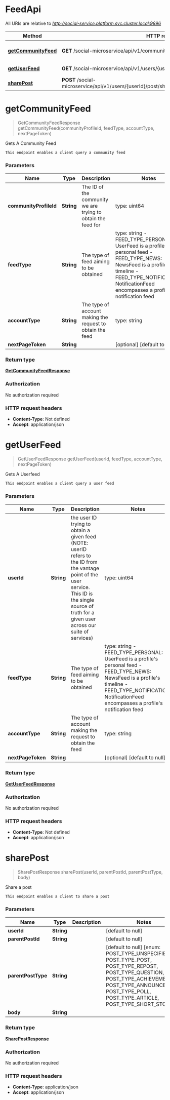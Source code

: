 # FeedApi

All URIs are relative to *http://social-service.platform.svc.cluster.local:9896*

| Method | HTTP request | Description |
|------------- | ------------- | -------------|
| [**getCommunityFeed**](FeedApi.md#getCommunityFeed) | **GET** /social-microservice/api/v1/community-profiles/{communityProfileId}/timeline | Gets A Community Feed |
| [**getUserFeed**](FeedApi.md#getUserFeed) | **GET** /social-microservice/api/v1/users/{userId}/timeline | Gets A Userfeed |
| [**sharePost**](FeedApi.md#sharePost) | **POST** /social-microservice/api/v1/users/{userId}/post/share/{parentPostId}/type/{parentPostType} | Share a post |


<a name="getCommunityFeed"></a>
# **getCommunityFeed**
> GetCommunityFeedResponse getCommunityFeed(communityProfileId, feedType, accountType, nextPageToken)

Gets A Community Feed

    This endpoint enables a client query a community feed

### Parameters

|Name | Type | Description  | Notes |
|------------- | ------------- | ------------- | -------------|
| **communityProfileId** | **String**| The ID of the community we are trying to obtain the feed for | type: uint64 | [default to null] |
| **feedType** | **String**| The type of feed aiming to be obtained | type: string   - FEED_TYPE_PERSONAL: UserFeed is a profile&#39;s personal feed  - FEED_TYPE_NEWS: NewsFeed is a profile&#39;s timeline  - FEED_TYPE_NOTIFICATION: NotificationFeed encompasses a profile&#39;s notification feed | [default to FEED_TYPE_UNSPECIFIED] [enum: FEED_TYPE_UNSPECIFIED, FEED_TYPE_PERSONAL, FEED_TYPE_NEWS, FEED_TYPE_NOTIFICATION] |
| **accountType** | **String**| The type of account making the request to obtain the feed | type: string | [default to ACCOUNT_TYPE_UNSPECIFIED] [enum: ACCOUNT_TYPE_UNSPECIFIED, ACCOUNT_TYPE_USER, ACCOUNT_TYPE_COMMUNITY] |
| **nextPageToken** | **String**|  | [optional] [default to null] |

### Return type

[**GetCommunityFeedResponse**](../Models/GetCommunityFeedResponse.md)

### Authorization

No authorization required

### HTTP request headers

- **Content-Type**: Not defined
- **Accept**: application/json

<a name="getUserFeed"></a>
# **getUserFeed**
> GetUserFeedResponse getUserFeed(userId, feedType, accountType, nextPageToken)

Gets A Userfeed

    This endpoint enables a client query a user feed

### Parameters

|Name | Type | Description  | Notes |
|------------- | ------------- | ------------- | -------------|
| **userId** | **String**| the user ID trying to obtain a given feed (NOTE: userID refers to the ID from the vantage point of the user service. This ID is the single source of truth for a given user across our suite of services) | type: uint64 | [default to null] |
| **feedType** | **String**| The type of feed aiming to be obtained | type: string   - FEED_TYPE_PERSONAL: UserFeed is a profile&#39;s personal feed  - FEED_TYPE_NEWS: NewsFeed is a profile&#39;s timeline  - FEED_TYPE_NOTIFICATION: NotificationFeed encompasses a profile&#39;s notification feed | [default to FEED_TYPE_UNSPECIFIED] [enum: FEED_TYPE_UNSPECIFIED, FEED_TYPE_PERSONAL, FEED_TYPE_NEWS, FEED_TYPE_NOTIFICATION] |
| **accountType** | **String**| The type of account making the request to obtain the feed | type: string | [default to ACCOUNT_TYPE_UNSPECIFIED] [enum: ACCOUNT_TYPE_UNSPECIFIED, ACCOUNT_TYPE_USER, ACCOUNT_TYPE_COMMUNITY] |
| **nextPageToken** | **String**|  | [optional] [default to null] |

### Return type

[**GetUserFeedResponse**](../Models/GetUserFeedResponse.md)

### Authorization

No authorization required

### HTTP request headers

- **Content-Type**: Not defined
- **Accept**: application/json

<a name="sharePost"></a>
# **sharePost**
> SharePostResponse sharePost(userId, parentPostId, parentPostType, body)

Share a post

    This endpoint enables a client to share a post

### Parameters

|Name | Type | Description  | Notes |
|------------- | ------------- | ------------- | -------------|
| **userId** | **String**|  | [default to null] |
| **parentPostId** | **String**|  | [default to null] |
| **parentPostType** | **String**|  | [default to null] [enum: POST_TYPE_UNSPECIFIED, POST_TYPE_POST, POST_TYPE_REPOST, POST_TYPE_QUESTION, POST_TYPE_ACHIEVEMENT, POST_TYPE_ANNOUNCEMENT, POST_TYPE_POLL, POST_TYPE_ARTICLE, POST_TYPE_SHORT_STORY] |
| **body** | **String**|  | |

### Return type

[**SharePostResponse**](../Models/SharePostResponse.md)

### Authorization

No authorization required

### HTTP request headers

- **Content-Type**: application/json
- **Accept**: application/json

